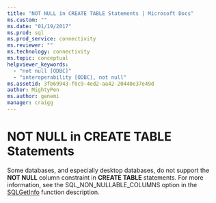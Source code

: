 ```yaml
---
title: "NOT NULL in CREATE TABLE Statements | Microsoft Docs"
ms.custom: ""
ms.date: "01/19/2017"
ms.prod: sql
ms.prod_service: connectivity
ms.reviewer: ""
ms.technology: connectivity
ms.topic: conceptual
helpviewer_keywords: 
  - "not null [ODBC]"
  - "interoperability [ODBC], not null"
ms.assetid: 3fb69943-f0c9-4ed2-aa42-20440e37e49d
author: MightyPen
ms.author: genemi
manager: craigg
---
```

# NOT NULL in CREATE TABLE Statements
Some databases, and especially desktop databases, do not support the **NOT NULL** column constraint in **CREATE TABLE** statements. For more information, see the SQL_NON_NULLABLE_COLUMNS option in the [SQLGetInfo](../../../odbc/reference/syntax/sqlgetinfo-function.md) function description.
